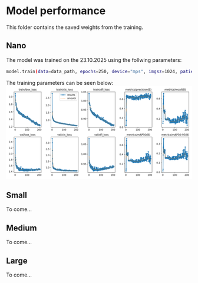 # Model performance

This folder contains the saved weights from the training.

## Nano

The model was trained on the 23.10.2025 using the follwing parameters:

```bash
model.train(data=data_path, epochs=250, device="mps", imgsz=1024, patience=200)
```

The training parameters can be seen below:
![Chart showing training results](../PR-Material/results-N-203-1024.png)

## Small

To come...

## Medium

To come...

## Large

To come...
